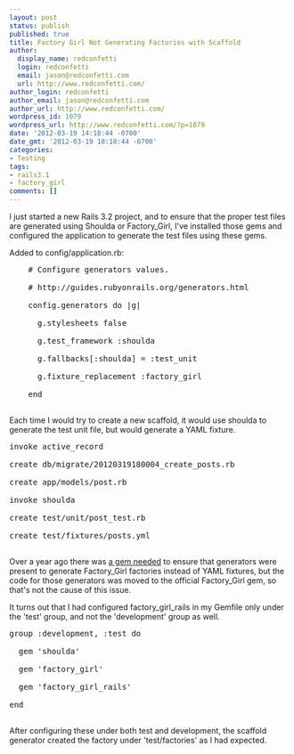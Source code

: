 ```yaml
---
layout: post
status: publish
published: true
title: Factory Girl Not Generating Factories with Scaffold
author:
  display_name: redconfetti
  login: redconfetti
  email: jason@redconfetti.com
  url: http://www.redconfetti.com/
author_login: redconfetti
author_email: jason@redconfetti.com
author_url: http://www.redconfetti.com/
wordpress_id: 1079
wordpress_url: http://www.redconfetti.com/?p=1079
date: '2012-03-19 14:18:44 -0700'
date_gmt: '2012-03-19 18:18:44 -0700'
categories:
- Testing
tags:
- rails3.1
- factory_girl
comments: []
---
```

<p>I just started a new Rails 3.2 project, and to ensure that the proper test files are generated using Shoulda or Factory_Girl, I've installed those gems and configured the application to generate the test files using these gems.</p>
<p>Added to config/application.rb:</p>
<pre class="brush:rails">
    # Configure generators values.<br />
    # http://guides.rubyonrails.org/generators.html<br />
    config.generators do |g|<br />
      g.stylesheets false<br />
      g.test_framework :shoulda<br />
      g.fallbacks[:shoulda] = :test_unit<br />
      g.fixture_replacement :factory_girl<br />
    end<br />
</pre></p>
<p>Each time I would try to create a new scaffold, it would use shoulda to generate the test unit file, but would generate a YAML fixture.</p>
<pre class="brush:shell">
invoke active_record<br />
create db/migrate/20120319180004_create_posts.rb<br />
create app/models/post.rb<br />
invoke shoulda<br />
create test/unit/post_test.rb<br />
create test/fixtures/posts.yml<br />
</pre></p>
<p>Over a year ago there was <a href="https://github.com/indirect/rails3-generators" target="_blank">a gem needed</a> to ensure that generators were present to generate Factory_Girl factories instead of YAML fixtures, but the code for those generators was moved to the official Factory_Girl gem, so that's not the cause of this issue.</p>
<p>It turns out that I had configured factory_girl_rails in my Gemfile only under the 'test' group, and not the 'development' group as well.</p>
<pre class="brush:rails">
group :development, :test do<br />
  gem 'shoulda'<br />
  gem 'factory_girl'<br />
  gem 'factory_girl_rails'<br />
end<br />
</pre></p>
<p>After configuring these under both test and development, the scaffold generator created the factory under 'test/factories' as I had expected.</p>
